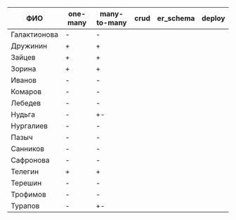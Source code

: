 | **ФИО**      | one-many | many-to-many | crud | er_schema | deploy |
|--------------|----------|--------------|------|-----------|--------|
| Галактионова | -        | -            |      |           |        |
| Дружинин     | +        | +            |      |           |        |
| Зайцев       | +        | +            |      |           |        |
| Зорина       | +        | +            |      |           |        |
| Иванов       | -        | -            |      |           |        |
| Комаров      | -        | -            |      |           |        |
| Лебедев      | -        | -            |      |           |        |
| Нудьга       | -        | +-           |      |           |        |
| Нургалиев    | -        | -            |      |           |        |
| Пазыч        | -        | -            |      |           |        |
| Санников     | -        | -            |      |           |        |
| Сафронова    | -        | -            |      |           |        |
| Телегин      | +        | +            |      |           |        |
| Терешин      | -        | -            |      |           |        |
| Трофимов     | -        | -            |      |           |        |
| Турапов      | -        | +-           |      |           |        |
